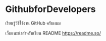 # GithubforDevelopers
เรียนรู้วิธีใช้งาน GitHub ครับผมม

เว็บแนะนำสำหรับเขียน README
https://readme.so/ 
